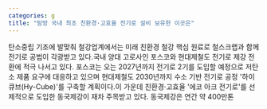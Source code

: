 ```yaml
---
categories: g
title: "탐방 국내 최초 친환경·고효율 전기로 설비 보유한 이곳은"
---
```

탄소중립 기조에 발맞춰 철강업계에서는 미래 친환경 철강 핵심 원료로 철스크랩과 함께 전기로 공법이 각광받고 있다.국내 양대 고로사인 포스코와 현대제철도 전기로 제강 전환에 적극 나서고 있다. 포스코는 오는 2027년까지 전기로 2기를 도입할 예정으로 저탄소 제품 요구에 대응하고 있으며 현대제철도 2030년까지 수소 기반 전기로 공정 &#39;하이큐브(Hy-Cube)&#39;를 구축할 계획이다.이 가운데 친환경·고효율 &#39;에코 아크 전기로&#39;를 선제적으로 도입한 동국제강이 재차 주목받고 있다. 동국제강은 연간 약 400만톤
